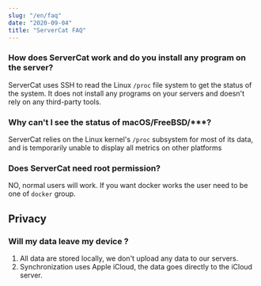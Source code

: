```yaml
---
slug: "/en/faq"
date: "2020-09-04"
title: "ServerCat FAQ"
---
```


### How does ServerCat work and do you install any program on the server?

ServerCat uses SSH to read the Linux <code>/proc</code> file system to get the status of the system. It does not install any programs on your servers and doesn't rely on any third-party tools.


### Why can't I see the status of macOS/FreeBSD/***?

ServerCat relies on the Linux kernel's <code>/proc</code> subsystem for most of its data, and is temporarily unable to display all metrics on other platforms 


### Does ServerCat need root permission?

NO, normal users will work. If you want docker works the user need to be one of `docker` group.


## Privacy

### Will my data leave my device ?

1. All data are stored locally, we don't upload any data to our servers.
2. Synchronization uses Apple iCloud, the data goes directly to the iCloud server.
